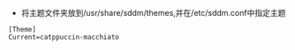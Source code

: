 - 将主题文件夹放到/usr/share/sddm/themes,并在/etc/sddm.conf中指定主题

```
[Theme]
Current=catppuccin-macchiato

```
